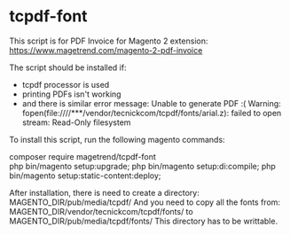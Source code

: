 # tcpdf-font

This script is for PDF Invoice for Magento 2 extension: https://www.magetrend.com/magento-2-pdf-invoice

The script should be installed if:
 - tcpdf processor is used
 - printing PDFs isn't working
 - and there is similar error message: Unable to generate PDF :( Warning: fopen(file:////***/vendor/tecnickcom/tcpdf/fonts/arial.z): failed to open stream: Read-Only filesystem



To install this script, run the following magento commands:

composer require magetrend/tcpdf-font  
php bin/magento setup:upgrade;
php bin/magento setup:di:compile;
php bin/magento setup:static-content:deploy;


After installation, there is need to create a directory: MAGENTO_DIR/pub/media/tcpdf/
And you need to copy all the fonts from: MAGENTO_DIR/vendor/tecnickcom/tcpdf/fonts/ to MAGENTO_DIR/pub/media/tcpdf/fonts/
This directory has to be writtable. 





